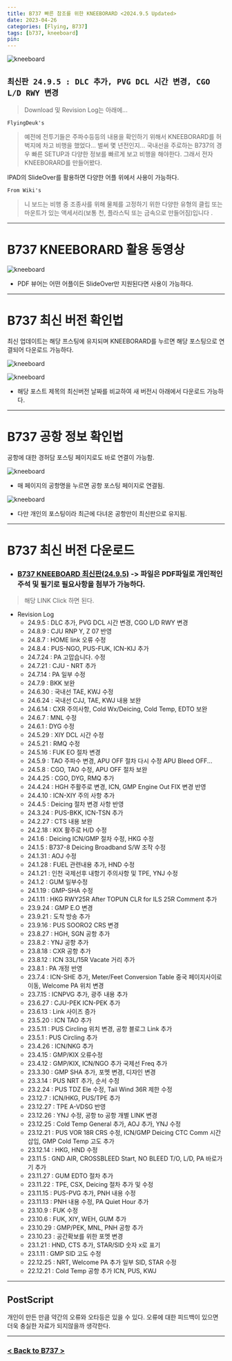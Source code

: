 ```yaml
---
title: B737 빠른 참조를 위한 KNEEBORARD <2024.9.5 Updated>
date: 2023-04-26
categories: [Flying, B737]
tags: [b737, kneeboard]
pin:
---
```


![kneeboard](/img/flying/b737/kneeboard.jpg)

## `최신판 24.9.5 : DLC 추가, PVG DCL 시간 변경, CGO L/D RWY 변경`
> Download 및 Revision Log는 아래에...



`FlyingDeuk's`
> 예전에 전투기들은 주파수등등의 내용을 확인하기 위해서 KNEEBORARD를 허벅지에 차고 비행을 했었다... 벌써 몇 년전인지... 국내선을 주로하는 B737의 경우 빠른 SETUP과 다양한 정보를 빠르게 보고 비행을 해야한다. 그래서 전자 KNEEBORARD를 만들어봤다.

IPAD의 SlideOver를 활용하면 다양한 어플 위에서 사용이 가능하다.

`From Wiki's`
> 니 보드는 비행 중 조종사를 위해 물체를 고정하기 위한 다양한 유형의 클립 또는 마운트가 있는 액세서리(보통 천, 플라스틱 또는 금속으로 만들어짐)입니다 .

------------

# B737 KNEEBORARD 활용 동영상
![kneeboard](/img/flying/b737/kneeboard.gif)
- PDF 뷰어는 어떤 어플이든 SlideOver만 지원된다면 사용이 가능하다.

-----------

# B737 최신 버전 확인법
최신 업데이트는 해당 프스팅에 유지되며 KNEEBORARD를 누르면 해당 포스팅으로 연결되어 다운로드 가능하다.

![kneeboard](/img/flying/b737/knee3.jpg)

![kneeboard](/img/flying/b737/knee4.jpg)
- 해당 포스트 제목의 최신버전 날짜를 비교하여 새 버전시 아래에서 다운로드 가능하다. 

---------------

# B737 공항 정보 확인법
공항에 대한 경허담 포스팅 페이지로도 바로 연결이 가능함. 

![kneeboard](/img/flying/b737/knee1.jpg)
- 매 페이지의 공항명을 누르면 공항 포스팅 페이지로 연결됨. 

![kneeboard](/img/flying/b737/knee2.jpg)
- 다만 개인의 포스팅이라 최근에 다녀온 공항만이 최신판으로 유지됨. 


--------

# B737 최신 버전 다운로드
- ### [B737 KNEEBOARD 최신판(24.9.5)](/img/flying/b737/Kneeboard.pdf) -> 파일은 PDF파일로 개인적인 주석 및 필기로 필요사항을 첨부가 가능하다. 

> 해당 LINK Click 하면 된다.

- Revision Log
  - 24.9.5 : DLC 추가, PVG DCL 시간 변경, CGO L/D RWY 변경
  - 24.8.9 : CJU RNP Y, Z 07 반영
  - 24.8.7 : HOME link 오류 수정
  - 24.8.4 : PUS-NGO, PUS-FUK, ICN-KIJ 추가
  - 24.7.24 : PA 고맙습니다. 수정
  - 24.7.21 : CJU - NRT 추가
  - 24.7.14 : PA 일부 수정
  - 24.7.9 : BKK 보완
  - 24.6.30 : 국내선 TAE, KWJ 수정
  - 24.6.24 : 국내선 CJJ, TAE, KWJ 내용 보완
  - 24.6.14 : CXR 주의사항, Cold Wx/Deicing, Cold Temp, EDTO 보완
  - 24.6.7 : MNL 수정
  - 24.6.1 : DYG 수정
  - 24.5.29 : XIY DCL 시간 수정
  - 24.5.21 : RMQ 수정
  - 24.5.16 : FUK EO 절차 변경
  - 24.5.9 : TAO 주파수 변경, APU OFF 절차 다시 수정 APU Bleed OFF...
  - 24.5.8 : CGO, TAO 수정, APU OFF 절차 보완
  - 24.4.25 : CGO, DYG, RMQ 추가
  - 24.4.24 : HGH 주활주로 변경, ICN, GMP Engine Out FIX 변경 반영
  - 24.4.10 : ICN-XIY 주의 사항 추가
  - 24.4.5 : Deicing 절차 변경 사항 반영
  - 24.3.24 : PUS-BKK, ICN-TSN 추가
  - 24.2.27 : CTS 내용 보완
  - 24.2.18 : KIX 활주로 H/D 수정
  - 24.1.6 : Deicing ICN/GMP 절차 수정, HKG 수정
  - 24.1.5 : B737-8 Deicing Broadband S/W 조작 수정
  - 24.1.31 : AOJ 수정
  - 24.1.28 : FUEL 관련내용 추가, HND 수정
  - 24.1.21 : 인천 국제선후 내항기 주의사항 및 TPE, YNJ 수정
  - 24.1.2 : GUM 일부수정
  - 24.1.19 : GMP-SHA 수정
  - 24.1.11 : HKG RWY25R After TOPUN CLR for ILS 25R Comment 추가
  - 23.9.24 : GMP E.O 변경
  - 23.9.21 : 도착 방송 추가
  - 23.9.16 : PUS SOORO2 CRS 변경
  - 23.8.27 : HGH, SGN 공항 추가
  - 23.8.2 : YNJ 공항 추가
  - 23.8.18 : CXR 공항 추가
  - 23.8.12 : ICN 33L/15R Vacate 거리 추가
  - 23.8.1 : PA 개정 반영
  - 23.7.4 : ICN-SHE 추가, Meter/Feet Conversion Table 중국 페이지사이로 이동, Welcome PA 위치 변경
  - 23.7.15 : ICNPVG 추가, 광주 내용 추가
  - 23.6.27 : CJU-PEK ICN-PEK 추가
  - 23.6.13 : Link 사이즈 증가
  - 23.5.20 : ICN TAO 추가
  - 23.5.11 : PUS Circling 위치 변경, 공항 블로그 Link 추가
  - 23.5.1 : PUS Circling 추가
  - 23.4.26 : ICN/NKG 추가
  - 23.4.15 : GMP/KIX 오류수정
  - 23.4.12 : GMP/KIX, ICN/NGO 추가 국제선 Freq 추가
  - 23.3.30 : GMP SHA 추가, 포멧 변경, 디자인 변경
  - 23.3.14 : PUS NRT 추가, 순서 수정
  - 23.2.24 : PUS TDZ Ele 수정, Tail Wind 36R 제한 수정
  - 23.12.7 : ICN/HKG, PUS/TPE 추가
  - 23.12.27 : TPE A-VDSG 반영
  - 23.12.26 : YNJ 수정, 공항 to 공항 개별 LINK 변경
  - 23.12.25 : Cold Temp General 추가, AOJ 추가, YNJ 수정
  - 23.12.21 : PUS VOR 18R CRS 수정, ICN/GMP Deicing CTC Comm 시간 삽입, GMP Cold Temp 고도 추가
  - 23.12.14 : HKG, HND 수정
  - 23.11.5 : GND AIR, CROSSBLEED Start, NO BLEED T/O, L/D, PA 바로가기 추가
  - 23.11.27 : GUM EDTO 절차 추가
  - 23.11.22 : TPE, CSX, Deicing 절차 추가 및 수정
  - 23.11.15 : PUS-PVG 추가, PNH 내용 수정
  - 23.11.13 : PNH 내용 수정, PA Quiet Hour 추가
  - 23.10.9 : FUK 수정
  - 23.10.6 : FUK, XIY, WEH, GUM 추가
  - 23.10.29 : GMP/PEK, MNL, PNH 공항 추가
  - 23.10.23 : 공간확보를 위한 포멧 변경
  - 23.1.21 : HND, CTS 추가, STAR/SID 숫자 x로 표기
  - 23.1.11 : GMP SID 고도 수정
  - 22.12.25 : NRT, Welcome PA 추가 일부 SID, STAR 수정
  - 22.12.21 : Cold Temp 공항 추가 ICN, PUS, KWJ

-------


## PostScript
개인이 만든 만큼 약간의 오류와 오타등은 있을 수 있다. 오류에 대한 피드백이 있으면 더욱 충실한 자료가 되지않을까 생각한다.

-------

### [< Back to B737 >](/categories/b737/)
